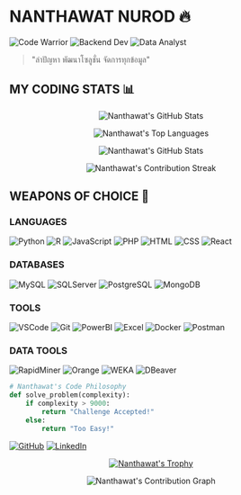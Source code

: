 # NANTHAWAT NUROD 🔥

![Code Warrior](https://img.shields.io/badge/STATUS-CODE_WARRIOR-red?style=for-the-badge)
![Backend Dev](https://img.shields.io/badge/ROLE-BACKEND_DEV-black?style=for-the-badge)
![Data Analyst](https://img.shields.io/badge/ROLE-DATA_ANALYST-black?style=for-the-badge)

> "ล่าปัญหา พัฒนาโซลูชั่น จัดการทุกข้อมูล"

## MY CODING STATS 📊

<p align="center">
  <img src="https://github-readme-stats.vercel.app/api?username=Nanthawat-Nurod&show_icons=true&theme=radical&count_private=true" alt="Nanthawat's GitHub Stats" />
</p>

<p align="center">
  <img src="https://github-readme-stats.vercel.app/api/top-langs/?username=Nanthawat-Nurod&layout=compact&theme=radical" alt="Nanthawat's Top Languages" />
</p>

<p align="center">
  <img src="https://github-profile-summary-cards.vercel.app/api/cards/profile-details?username=Nanthawat-Nurod&theme=radical" alt="Nanthawat's GitHub Stats" />
</p>

<p align="center">
  <img src="https://github-readme-streak-stats.herokuapp.com/?user=Nanthawat-Nurod&theme=radical" alt="Nanthawat's Contribution Streak" />
</p>

## WEAPONS OF CHOICE 🏹

### LANGUAGES
![Python](https://img.shields.io/badge/Python-3776AB?style=flat-square&logo=python&logoColor=white)
![R](https://img.shields.io/badge/R-276DC3?style=flat-square&logo=r&logoColor=white)
![JavaScript](https://img.shields.io/badge/JavaScript-F7DF1E?style=flat-square&logo=javascript&logoColor=black)
![PHP](https://img.shields.io/badge/PHP-777BB4?style=flat-square&logo=php&logoColor=white)
![HTML](https://img.shields.io/badge/HTML-E34F26?style=flat-square&logo=html5&logoColor=white)
![CSS](https://img.shields.io/badge/CSS-1572B6?style=flat-square&logo=css3&logoColor=white)
![React](https://img.shields.io/badge/React-45b8d8?style=flat-square&logo=react&logoColor=white)

### DATABASES
![MySQL](https://img.shields.io/badge/MySQL-4479A1?style=flat-square&logo=mysql&logoColor=white)
![SQLServer](https://img.shields.io/badge/SQL_Server-CC2927?style=flat-square&logo=microsoft-sql-server&logoColor=white)
![PostgreSQL](https://img.shields.io/badge/PostgreSQL-336791?style=flat-square&logo=postgresql&logoColor=white)
![MongoDB](https://img.shields.io/badge/MongoDB-47A248?style=flat-square&logo=mongodb&logoColor=white)

### TOOLS
![VSCode](https://img.shields.io/badge/VSCode-007ACC?style=flat-square&logo=visual-studio-code&logoColor=white)
![Git](https://img.shields.io/badge/Git-F05032?style=flat-square&logo=git&logoColor=white)
![PowerBI](https://img.shields.io/badge/PowerBI-F2C811?style=flat-square&logo=power-bi&logoColor=black)
![Excel](https://img.shields.io/badge/Excel-217346?style=flat-square&logo=microsoft-excel&logoColor=white)
![Docker](https://img.shields.io/badge/Docker-46a2f1?style=flat-square&logo=docker&logoColor=white)
![Postman](https://img.shields.io/badge/Postman-FF6C37?style=flat-square&logo=postman&logoColor=white)

### DATA TOOLS
![RapidMiner](https://img.shields.io/badge/RapidMiner-F6C342?style=flat-square&logoColor=white)
![Orange](https://img.shields.io/badge/Orange-E95420?style=flat-square&logoColor=white)
![WEKA](https://img.shields.io/badge/WEKA-558B2F?style=flat-square&logoColor=white)
![DBeaver](https://img.shields.io/badge/DBeaver-40AEF0?style=flat-square&logoColor=white)

```python
# Nanthawat's Code Philosophy
def solve_problem(complexity):
    if complexity > 9000:
        return "Challenge Accepted!"
    else:
        return "Too Easy!"
```

[![GitHub](https://img.shields.io/badge/GitHub-181717?style=for-the-badge&logo=github&logoColor=white)](https://github.com/Nanthawat-Nurod)
[![LinkedIn](https://img.shields.io/badge/LinkedIn-0077B5?style=for-the-badge&logo=linkedin&logoColor=white)](https://www.linkedin.com/)

<!-- GitHub Profile Trophy -->
<p align="center">
  <a href="https://github.com/ryo-ma/github-profile-trophy">
    <img src="https://github-profile-trophy.vercel.app/?username=Nanthawat-Nurod&theme=radical&row=1" alt="Nanthawat's Trophy" />
  </a>
</p>

<!-- GitHub Activity Graph -->
<p align="center">
  <img src="https://activity-graph.herokuapp.com/graph?username=Nanthawat-Nurod&theme=redical" alt="Nanthawat's Contribution Graph" />
</p>
